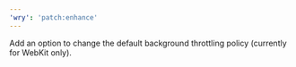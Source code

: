 ```yaml
---
'wry': 'patch:enhance'
---
```


Add an option to change the default background throttling policy (currently for WebKit only).
